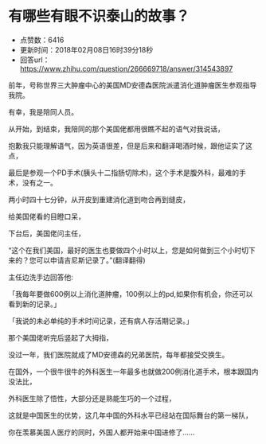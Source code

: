 # 有哪些有眼不识泰山的故事？
- 点赞数：6416
- 更新时间：2018年02月08日16时39分18秒
- 回答url：https://www.zhihu.com/question/266669718/answer/314543897
<body>
 <p data-pid="QA2rlr2E">前年，号称世界三大肿瘤中心的美国MD安德森医院派遣消化道肿瘤医生参观指导我院。</p>
 <p data-pid="6qzJNUCq">有幸，我是陪同人员。</p>
 <p data-pid="3DMbUgnV">从开始，到结束，我陪同的那个美国佬都用很瞧不起的语气对我说话，</p>
 <p data-pid="v533wmXw">抱歉我只能理解语气，因为英语很差，但是后来和翻译喝酒时候，跟他证实了这点，</p>
 <p data-pid="CbasDNIz">最后是参观一个PD手术(胰头十二指肠切除术)，这个手术是腹外科，最难的手术，没有之一。</p>
 <p data-pid="9xxxVfTa">两小时四十七分钟，从开皮到重建消化道到吻合再到缝皮，</p>
 <p data-pid="OZoDVxBH">给美国佬看的目瞪口呆，</p>
 <p data-pid="wfjEFXQZ">下台后，美国佬问主任，</p>
 <p data-pid="ICnFlda2">“这个在我们美国，最好的医生也要做四个小时以上，您是如何做到三个小时切下来的？您可以申请吉尼斯记录了。”(翻译翻得)</p>
 <p data-pid="lX5pEXsM">主任边洗手边回答他:</p>
 <p data-pid="6rWcQsh6">「我每年要做600例以上消化道肿瘤，100例以上的pd,如果你有机会，你还可以看到新的记录。」</p>
 <p data-pid="sk0BhcSi">「我说的未必单纯的手术时间记录，还有病人存活期记录。」</p>
 <p data-pid="WhdIoTst">那个美国佬听完后竖起了大拇指，</p>
 <p data-pid="-Y-cfXvz">没过一年，我们医院就成了MD安德森的兄弟医院，每年都接受交换生。</p>
 <p data-pid="6vnkB_U4">在国外，一个很牛很牛的外科医生一年最多也就做200例消化道手术，根本跟国内没法比，</p>
 <p data-pid="_38dKbSc">外科医生除了悟性，大部分还是熟能生巧的一个过程，</p>
 <p data-pid="GRZO9iAM">这就是中国医生的优势，这几年中国的外科水平已经站在国际舞台的第一梯队，</p>
 <p data-pid="XNpjz5LH">你在羡慕美国人医疗的同时，外国人都开始来中国进修了……</p>
</body>
